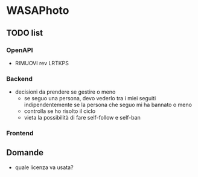 # WASAPhoto

## TODO list

### OpenAPI

- RIMUOVI rev LRTKPS

### Backend

- decisioni da prendere se gestire o meno
  - se seguo una persona, devo vederlo tra i miei seguiti indipendentemente se la persona che seguo mi ha bannato o meno
  - controlla se ho risolto il ciclo
  - vieta la possibilità di fare self-follow e self-ban

### Frontend

## Domande

- quale licenza va usata?
